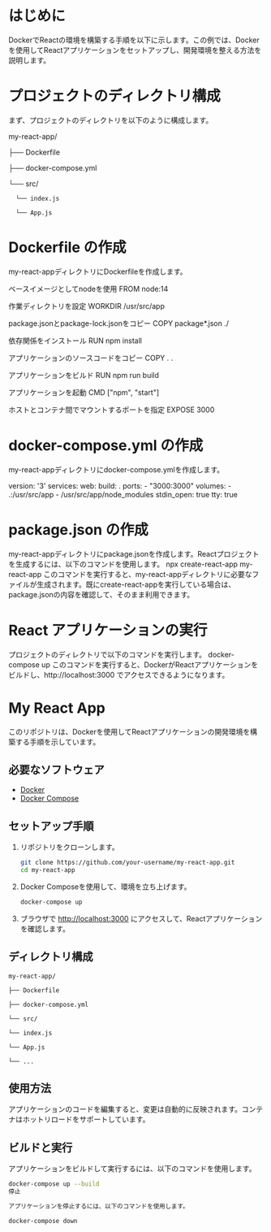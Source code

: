 # はじめに
DockerでReactの環境を構築する手順を以下に示します。この例では、Dockerを使用してReactアプリケーションをセットアップし、開発環境を整える方法を説明します。

# プロジェクトのディレクトリ構成
まず、プロジェクトのディレクトリを以下のように構成します。

my-react-app/


├── Dockerfile

├── docker-compose.yml

   └── src/

      └── index.js

      └── App.js

    
# Dockerfile の作成

my-react-appディレクトリにDockerfileを作成します。

ベースイメージとしてnodeを使用
FROM node:14

作業ディレクトリを設定
WORKDIR /usr/src/app

package.jsonとpackage-lock.jsonをコピー
COPY package*.json ./

依存関係をインストール
RUN npm install

アプリケーションのソースコードをコピー
COPY . .

アプリケーションをビルド
RUN npm run build

アプリケーションを起動
CMD ["npm", "start"]

ホストとコンテナ間でマウントするポートを指定
EXPOSE 3000

# docker-compose.yml の作成

my-react-appディレクトリにdocker-compose.ymlを作成します。

version: '3'
services:
  web:
    build: .
    ports:
      - "3000:3000"
    volumes:
      - .:/usr/src/app
      - /usr/src/app/node_modules
    stdin_open: true
    tty: true
# package.json の作成

my-react-appディレクトリにpackage.jsonを作成します。Reactプロジェクトを生成するには、以下のコマンドを使用します。
npx create-react-app my-react-app
このコマンドを実行すると、my-react-appディレクトリに必要なファイルが生成されます。既にcreate-react-appを実行している場合は、package.jsonの内容を確認して、そのまま利用できます。

# React アプリケーションの実行

プロジェクトのディレクトリで以下のコマンドを実行します。
docker-compose up
このコマンドを実行すると、DockerがReactアプリケーションをビルドし、http://localhost:3000 でアクセスできるようになります。

# My React App

このリポジトリは、Dockerを使用してReactアプリケーションの開発環境を構築する手順を示しています。

## 必要なソフトウェア

- [Docker](https://www.docker.com/)
- [Docker Compose](https://docs.docker.com/compose/)

## セットアップ手順

1. リポジトリをクローンします。

    ```bash
    git clone https://github.com/your-username/my-react-app.git
    cd my-react-app
    ```

2. Docker Composeを使用して、環境を立ち上げます。

    ```bash
    docker-compose up
    ```

3. ブラウザで [http://localhost:3000](http://localhost:3000) にアクセスして、Reactアプリケーションを確認します。

## ディレクトリ構成

    my-react-app/
    
    ├── Dockerfile
    
    ├── docker-compose.yml
    
    └── src/
    
    └── index.js
    
    └── App.js
    
    └── ...

## 使用方法

アプリケーションのコードを編集すると、変更は自動的に反映されます。コンテナはホットリロードをサポートしています。

## ビルドと実行

アプリケーションをビルドして実行するには、以下のコマンドを使用します。

```bash
docker-compose up --build
停止

アプリケーションを停止するには、以下のコマンドを使用します。

docker-compose down
